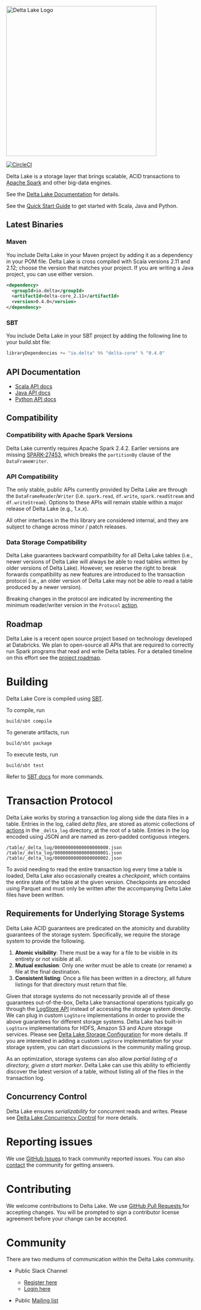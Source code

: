 <img src="https://docs.delta.io/latest/_static/delta-lake-white.png" width="400" alt="Delta Lake Logo"></img>

[![CircleCI](https://circleci.com/gh/delta-io/delta/tree/master.svg?style=svg)](https://circleci.com/gh/delta-io/delta/tree/master)

Delta Lake is a storage layer that brings scalable, ACID transactions to [Apache Spark](https://spark.apache.org) and other big-data engines.

See the [Delta Lake Documentation](https://docs.delta.io) for details.

See the [Quick Start Guide](https://docs.delta.io/latest/quick-start.html) to get started with Scala, Java and Python.

## Latest Binaries

### Maven

You include Delta Lake in your Maven project by adding it as a dependency in your POM file. Delta Lake is cross compiled with Scala versions 2.11 and 2.12; choose the version that matches your project. If you are writing a Java project, you can use either version.

```xml
<dependency>
  <groupId>io.delta</groupId>
  <artifactId>delta-core_2.11</artifactId>
  <version>0.4.0</version>
</dependency>
```

### SBT

You include Delta Lake in your SBT project by adding the following line to your build.sbt file:

```scala
libraryDependencies += "io.delta" %% "delta-core" % "0.4.0"
```

## API Documentation

* [Scala API docs](https://docs.delta.io/latest/delta-apidoc.html)
* [Java API docs](https://docs.delta.io/latest/api/java/index.html)
* [Python API docs](https://docs.delta.io/latest/api/python/index.html)

## Compatibility

### Compatibility with Apache Spark Versions

Delta Lake currently requires Apache Spark 2.4.2. Earlier versions are missing [SPARK-27453](https://issues.apache.org/jira/browse/SPARK-27453), which breaks the `partitionBy` clause of the `DataFrameWriter`.

### API Compatibility

The only stable, public APIs currently provided by Delta Lake are through the `DataFrameReader`/`Writer` (i.e. `spark.read`, `df.write`, `spark.readStream` and `df.writeStream`). Options to these APIs will remain stable within a major release of Delta Lake (e.g., 1.x.x).

All other interfaces in the this library are considered internal, and they are subject to change across minor / patch releases.

### Data Storage Compatibility

Delta Lake guarantees backward compatibility for all Delta Lake tables (i.e., newer versions of Delta Lake will always be able to read tables written by older versions of Delta Lake). However, we reserve the right to break forwards compatibility as new features are introduced to the transaction protocol (i.e., an older version of Delta Lake may not be able to read a table produced by a newer version).

Breaking changes in the protocol are indicated by incrementing the minimum reader/writer version in the `Protocol` [action](https://github.com/delta-io/delta/blob/master/src/main/scala/org/apache/spark/sql/delta/actions/actions.scala).

## Roadmap

Delta Lake is a recent open source project based on technology developed at Databricks. We plan to open-source all APIs that are required to correctly run Spark programs that read and write Delta tables. For a detailed timeline on this effort see the [project roadmap](https://github.com/delta-io/delta/milestones).

# Building

Delta Lake Core is compiled using [SBT](https://www.scala-sbt.org/1.x/docs/Command-Line-Reference.html). 

To compile, run

    build/sbt compile

To generate artifacts, run

    build/sbt package

To execute tests, run
  
    build/sbt test

Refer to [SBT docs](https://www.scala-sbt.org/1.x/docs/Command-Line-Reference.html) for more commands.

# Transaction Protocol

Delta Lake works by storing a transaction log along side the data files in a table.  Entries in the log, called _delta files_, are stored as atomic collections of [actions](https://github.com/delta-io/delta/blob/master/src/main/scala/org/apache/spark/sql/delta/actions/actions.scala) in the `_delta_log` directory, at the root of a table. Entries in the log encoded using JSON and are named as zero-padded contiguous integers.

    /table/_delta_log/00000000000000000000.json
    /table/_delta_log/00000000000000000001.json
    /table/_delta_log/00000000000000000002.json

To avoid needing to read the entire transaction log every time a table is loaded, Delta Lake also occasionally creates a _checkpoint_, which contains the entire state of the table at the given version. Checkpoints are encoded using Parquet and must only be written after the accompanying Delta Lake files have been written.

## Requirements for Underlying Storage Systems

Delta Lake ACID guarantees are predicated on the atomicity and durability guarantees of the storage system. Specifically, we require the storage system to provide the following. 

1. **Atomic visibility**: There must be a way for a file to be visible in its entirety or not visible at all. 
2. **Mutual exclusion**: Only one writer must be able to create (or rename) a file at the final destination.
3. **Consistent listing**: Once a file has been written in a directory, all future listings for that directory must return that file.

Given that storage systems do not necessarily provide all of these guarantees out-of-the-box, Delta Lake transactional operations typically go through the [LogStore API](https://github.com/delta-io/delta/blob/master/src/main/scala/org/apache/spark/sql/delta/storage/LogStore.scala) instead of accessing the storage system directly. We can plug in custom `LogStore` implementations in order to provide the above guarantees for different storage systems. Delta Lake has built-in `LogStore` implementations for HDFS, Amazon S3 and Azure storage services. Please see [Delta Lake Storage Configuration](https://docs.delta.io/latest/delta-storage.html) for more details. If you are interested in adding a custom `LogStore` implementation for your storage system, you can start discussions in the community mailing group.

As an optimization, storage systems can also allow _partial listing of a directory, given a start marker_. Delta Lake can use this ability to efficiently discover the latest version of a table, without listing all of the files in the transaction log.

## Concurrency Control

Delta Lake ensures _serializability_ for concurrent reads and writes. Please see [Delta Lake Concurrency Control](https://docs.delta.io/latest/delta-concurrency.html) for more details.

# Reporting issues

We use [GitHub Issues](https://github.com/delta-io/delta/issues) to track community reported issues. You can also [contact](#community) the community for getting answers.

# Contributing 

We welcome contributions to Delta Lake. We use [GitHub Pull Requests ](https://github.com/delta-io/delta/pulls) for accepting changes. You will be prompted to sign a contributor license agreement before your change can be accepted.

# Community

There are two mediums of communication within the Delta Lake community. 

- Public Slack Channel
  - [Register here](https://join.slack.com/t/delta-users/shared_invite/enQtNTY1NDg0ODcxOTI1LWJkZGU3ZmQ3MjkzNmY2ZDM0NjNlYjE4MWIzYjg2OWM1OTBmMWIxZTllMjg3ZmJkNjIwZmE1ZTZkMmQ0OTk5ZjA)
  - [Login here](https://delta-users.slack.com/)

- Public [Mailing list](https://groups.google.com/forum/#!forum/delta-users)
